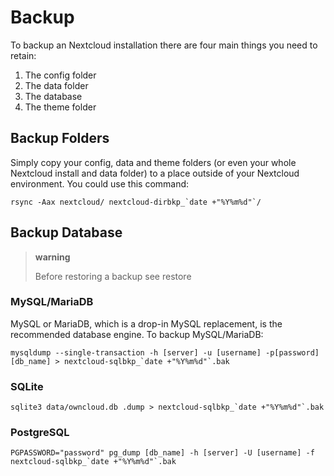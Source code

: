 Backup
======

To backup an Nextcloud installation there are four main things you need
to retain:

1.  The config folder
2.  The data folder
3.  The database
4.  The theme folder

Backup Folders
--------------

Simply copy your config, data and theme folders (or even your whole
Nextcloud install and data folder) to a place outside of your Nextcloud
environment. You could use this command:

    rsync -Aax nextcloud/ nextcloud-dirbkp_`date +"%Y%m%d"`/

Backup Database
---------------

> **warning**
>
> Before restoring a backup see restore

### MySQL/MariaDB

MySQL or MariaDB, which is a drop-in MySQL replacement, is the
recommended database engine. To backup MySQL/MariaDB:

    mysqldump --single-transaction -h [server] -u [username] -p[password] [db_name] > nextcloud-sqlbkp_`date +"%Y%m%d"`.bak

### SQLite

    sqlite3 data/owncloud.db .dump > nextcloud-sqlbkp_`date +"%Y%m%d"`.bak

### PostgreSQL

    PGPASSWORD="password" pg_dump [db_name] -h [server] -U [username] -f nextcloud-sqlbkp_`date +"%Y%m%d"`.bak
